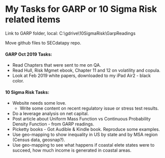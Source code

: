 # My Tasks for GARP or 10 Sigma Risk related items  

Link to GARP folder, local: C:\gdrive\10SigmaRisk\GarpReadings   

Move github files to SECdatapy repo. 

#### GARP Oct 2019 Tasks:  

 * Read Chapters that were sent to me on QA.  
 * Read Hull, Risk Mgmet ebook, Chapter 11 and 12 on volatility and copula. 
 * Look at Feb 2019 white papers, downloaded to my iPad Air2 - black color.  
 
#### 10 Sigma Risk Tasks:  

 * Website needs some love.  
   - Write some content on recent regulatory issue or stress test results.  
 * Do a leverage analysis on net capital.  
 * Post article about Uniform Mass Function vs Continuous Probability Density Function - from GARP readings.  
 * Picketty books - Got Audible & Kindle book.  Reproduce some examples.  
 * Use geo-mapping to show inequality in US by state and by MSA region (Census data, geosnap?).  
 * Use geo-mapping to see what happens if coastal elete states were to succeed, how much income is generated in coastal areas.  
 
